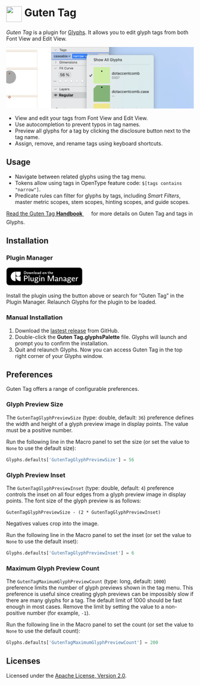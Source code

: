 # <img src="https://formkunft.com/glyphs/plugins/guten-tag/icons/plugin/128.png" width="42" height="42" alt align="top"> Guten Tag

*Guten Tag* is a plugin for [Glyphs](https://glyphsapp.com).
It allows you to edit glyph tags from both Font View and Edit View.

[![](Screenshot.png)](https://xgc.io/b/glyphs/guten-tag/1.mp4)

- View and edit your tags from Font View and Edit View.
- Use autocompletion to prevent typos in tag names.
- Preview all glyphs for a tag by clicking the disclosure button next to the tag name.
- Assign, remove, and rename tags using keyboard shortcuts.

## Usage

- Navigate between related glyphs using the tag menu.
- Tokens allow using tags in OpenType feature code: `$[tags contains "narrow"]`.
- Predicate rules can filter for glyphs by tags, including *Smart Filters*, master metric scopes, stem scopes, hinting scopes, and guide scopes.

[Read the Guten Tag **Handbook** <img src="https://formkunft.com/glyphs/plugins/guten-tag/icons/handbook/48.png" width="16" height="23" alt align="top">](https://florianpircher.com/glyphs/plugins/guten-tag/Handbook.pdf) for more details on Guten Tag and tags in Glyphs.
## Installation

### Plugin Manager

<a href="https://florianpircher.com/glyphs/plugins/guten-tag/install"><img src="Assets/DownloadBadge.svg" alt="Download on the Plugin Manager" height="50"></a>

Install the plugin using the button above or search for “Guten Tag” in the Plugin Manager.
Relaunch Glyphs for the plugin to be loaded.

### Manual Installation

1. Download the [lastest release](https://github.com/florianpircher/GutenTag/releases/latest) from GitHub.
2. Double-click the **Guten Tag.glyphsPalette** file. Glyphs will launch and prompt you to confirm the installation.
3. Quit and relaunch Glyphs. Now you can access Guten Tag in the top right corner of your Glyphs window.

## Preferences

Guten Tag offers a range of configurable preferences.

### Glyph Preview Size

The `GutenTagGlyphPreviewSize` (type: double, default: `36`) preference defines the width and height of a glyph preview image in display points.
The value must be a positive number.

Run the following line in the Macro panel to set the size (or set the value to `None` to use the default size):

```python
Glyphs.defaults['GutenTagGlyphPreviewSize'] = 56
```

### Glyph Preview Inset

The `GutenTagGlyphPreviewInset` (type: double, default: `4`) preference controls the inset on all four edges from a glyph preview image in display points.
The font size of the glyph preview is as follows:

```
GutenTagGlyphPreviewSize - (2 * GutenTagGlyphPreviewInset)
```

Negatives values crop into the image.

Run the following line in the Macro panel to set the inset (or set the value to `None` to use the default inset):

```python
Glyphs.defaults['GutenTagGlyphPreviewInset'] = 6
```

### Maximum Glyph Preview Count

The `GutenTagMaximumGlyphPreviewCount` (type: long, default: `1000`) preference limits the number of glyph previews shown in the tag menu.
This preference is useful since creating glyph previews can be impossibly slow if there are many glyphs for a tag.
The default limit of 1000 should be fast enough in most cases.
Remove the limit by setting the value to a non-positive number (for example, `-1`).

Run the following line in the Macro panel to set the count (or set the value to `None` to use the default count):

```python
Glyphs.defaults['GutenTagMaximumGlyphPreviewCount'] = 200
```

## Licenses

Licensed under the [Apache License, Version 2.0](http://www.apache.org/licenses/LICENSE-2.0).
